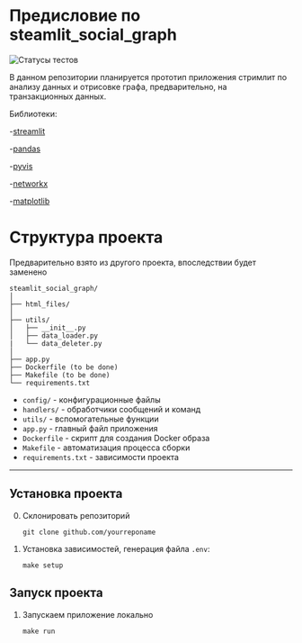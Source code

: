 # Предисловие по steamlit_social_graph

![Статусы тестов](https://github.com/max37400/steamlit_social_graph/actions/workflows/tests.yml/badge.svg)

В данном репозитории планируется прототип приложения стримлит по анализу данных и отрисовке графа, предварительно, на транзакционных данных.

Библиотеки:

-[streamlit](https://streamlit.io/)

-[pandas](https://pandas.pydata.org/)

-[pyvis](https://pyvis.readthedocs.io/en/latest/)

-[networkx](https://networkx.org/documentation/stable/index.html)

-[matplotlib](https://matplotlib.org/)

# Структура проекта

Предварительно взято из другого проекта, впоследствии будет заменено

```
steamlit_social_graph/
│
├── html_files/
│
├── utils/
│   ├── __init__.py
│   ├── data_loader.py
|   └── data_deleter.py
│
├── app.py
├── Dockerfile (to be done)
├── Makefile (to be done)
└── requirements.txt
```

- `config/` - конфигурационные файлы
- `handlers/` - обработчики сообщений и команд
- `utils/` - вспомогательные функции
- `app.py` - главный файл приложения
- `Dockerfile` - скрипт для создания Docker образа
- `Makefile` - автоматизация процесса сборки
- `requirements.txt` - зависимости проекта

---

## Установка проекта
0. Склонировать репозиторий
   ```
   git clone github.com/yourreponame
   ```
1. Установка зависимостей, генерация файла `.env`:
   ```
   make setup
   ```

## Запуск проекта

1. Запускаем приложение локально
   ```
   make run
   ```